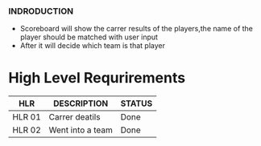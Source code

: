 ### INDRODUCTION
* Scoreboard will show the carrer results of the players,the name of the player should be matched with user input
* After it will decide which team is that player
# High Level Requrirements
|HLR|DESCRIPTION|STATUS|
---|---|---|
HLR 01|Carrer deatils|Done
HLR 02|Went into a team| Done|

